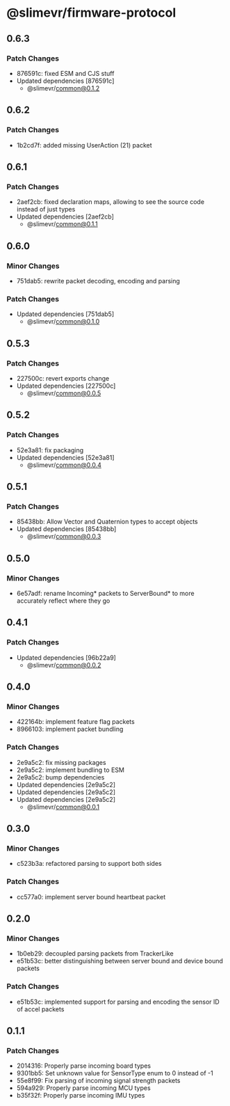 # @slimevr/firmware-protocol

## 0.6.3

### Patch Changes

- 876591c: fixed ESM and CJS stuff
- Updated dependencies [876591c]
  - @slimevr/common@0.1.2

## 0.6.2

### Patch Changes

- 1b2cd7f: added missing UserAction (21) packet

## 0.6.1

### Patch Changes

- 2aef2cb: fixed declaration maps, allowing to see the source code instead of just types
- Updated dependencies [2aef2cb]
  - @slimevr/common@0.1.1

## 0.6.0

### Minor Changes

- 751dab5: rewrite packet decoding, encoding and parsing

### Patch Changes

- Updated dependencies [751dab5]
  - @slimevr/common@0.1.0

## 0.5.3

### Patch Changes

- 227500c: revert exports change
- Updated dependencies [227500c]
  - @slimevr/common@0.0.5

## 0.5.2

### Patch Changes

- 52e3a81: fix packaging
- Updated dependencies [52e3a81]
  - @slimevr/common@0.0.4

## 0.5.1

### Patch Changes

- 85438bb: Allow Vector and Quaternion types to accept objects
- Updated dependencies [85438bb]
  - @slimevr/common@0.0.3

## 0.5.0

### Minor Changes

- 6e57adf: rename Incoming* packets to ServerBound* to more accurately reflect where they go

## 0.4.1

### Patch Changes

- Updated dependencies [96b22a9]
  - @slimevr/common@0.0.2

## 0.4.0

### Minor Changes

- 422164b: implement feature flag packets
- 8966103: implement packet bundling

### Patch Changes

- 2e9a5c2: fix missing packages
- 2e9a5c2: implement bundling to ESM
- 2e9a5c2: bump dependencies
- Updated dependencies [2e9a5c2]
- Updated dependencies [2e9a5c2]
- Updated dependencies [2e9a5c2]
  - @slimevr/common@0.0.1

## 0.3.0

### Minor Changes

- c523b3a: refactored parsing to support both sides

### Patch Changes

- cc577a0: implement server bound heartbeat packet

## 0.2.0

### Minor Changes

- 1b0eb29: decoupled parsing packets from TrackerLike
- e51b53c: better distinguishing between server bound and device bound packets

### Patch Changes

- e51b53c: implemented support for parsing and encoding the sensor ID of accel packets

## 0.1.1

### Patch Changes

- 2014316: Properly parse incoming board types
- 9301bb5: Set unknown value for SensorType enum to 0 instead of -1
- 55e8f99: Fix parsing of incoming signal strength packets
- 594a929: Properly parse incoming MCU types
- b35f32f: Properly parse incoming IMU types
